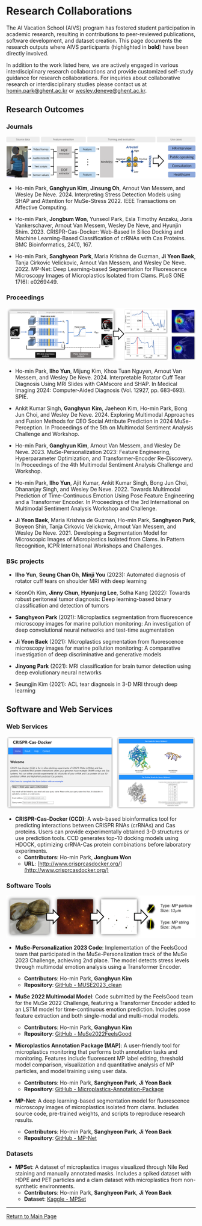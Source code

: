 # Research Collaborations

The AI Vacation School (AIVS) program has fostered student participation in academic research, resulting in contributions to peer-reviewed publications, software development, and dataset creation. This page documents the research outputs where AIVS participants (highlighted in **bold**) have been directly involved.

In addition to the work listed here, we are actively engaged in various interdisciplinary research collaborations and provide customized self-study guidance for research collaborations. For inquiries about collaborative research or interdisciplinary studies please contact us at homin.park@ghent.ac.kr or wesley.deneve@ghent.ac.kr.


## Research Outcomes

### Journals
![stressdetection](assets/stressdetection.png)

- Ho-min Park, **Ganghyun Kim**, **Jinsung Oh**, Arnout Van Messem, and Wesley De Neve. 2024. Interpreting Stress Detection Models using SHAP and Attention for MuSe-Stress 2022. IEEE Transactions on Affective Computing.

- Ho-min Park, **Jongbum Won**, Yunseol Park, Esla Timothy Anzaku, Joris Vankerschaver, Arnout Van Messem, Wesley De Neve, and Hyunjin Shim. 2023. CRISPR-Cas-Docker: Web-Based In Silico Docking and Machine Learning-Based Classification of crRNAs with Cas Proteins. BMC Bioinformatics, 24(1), 167.

- Ho-min Park, **Sanghyeon Park**, Maria Krishna de Guzman, **Ji Yeon Baek**, Tanja Cirkovic Velickovic, Arnout Van Messem, and Wesley De Neve. 2022. MP-Net: Deep Learning-based Segmentation for Fluorescence Microscopy Images of Microplastics Isolated from Clams. PLoS ONE 17(6): e0269449.

### Proceedings
![camscore](assets/camscore.png)

- Ho-min Park, **Ilho Yun**, Mijung Kim, Khoa Tuan Nguyen, Arnout Van Messem, and Wesley De Neve. 2024. Interpretable Rotator Cuff Tear Diagnosis Using MRI Slides with CAMscore and SHAP. In Medical Imaging 2024: Computer-Aided Diagnosis (Vol. 12927, pp. 683-693). SPIE.

- Ankit Kumar Singh, **Ganghyun Kim**, Jaeheon Kim, Ho-min Park, Bong Jun Choi, and Wesley De Neve. 2024. Exploring Multimodal Approaches and Fusion Methods for CEO Social Attribute Prediction in 2024 MuSe-Perception. In Proceedings of the 5th on Multimodal Sentiment Analysis Challenge and Workshop.

- Ho-min Park, **Ganghyun Kim**, Arnout Van Messem, and Wesley De Neve. 2023. MuSe-Personalization 2023: Feature Engineering, Hyperparameter Optimization, and Transformer-Encoder Re-Discovery. In Proceedings of the 4th Multimodal Sentiment Analysis Challenge and Workshop.

- Ho-min Park, **Ilho Yun**, Ajit Kumar, Ankit Kumar Singh, Bong Jun Choi, Dhananjay Singh, and Wesley De Neve. 2022. Towards Multimodal Prediction of Time-Continuous Emotion Using Pose Feature Engineering and a Transformer Encoder. In Proceedings of the 3rd International on Multimodal Sentiment Analysis Workshop and Challenge.

- **Ji Yeon Baek**, Maria Krishna de Guzman, Ho-min Park, **Sanghyeon Park**, Boyeon Shin, Tanja Cirkovic Velickovic, Arnout Van Messem, and Wesley De Neve. 2021. Developing a Segmentation Model for Microscopic Images of Microplastics Isolated from Clams. In Pattern Recognition, ICPR International Workshops and Challenges.


### BSc projects

- **Ilho Yun**, **Seung Chan Oh**, **Minji You** (2023): Automated diagnosis of rotator cuff tears on shoulder MRI with deep learning

- KeonOh Kim, **Jinny Chun**, **Hyunjung Lee**, Solha Kang (2022): Towards robust peritoneal tumor diagnosis: Deep learning-based binary classification and detection of tumors

- **Sanghyeon Park** (2021): Microplastics segmentation from fluorescence microscopy images for marine pollution monitoring: An investigation of deep convolutional neural networks and test-time augmentation

- **Ji Yeon Baek** (2021): Microplastics segmentation from fluorescence microscopy images for marine pollution monitoring: A comparative investigation of deep discriminative and generative models

- **Jinyong Park** (2021): MRI classification for brain tumor detection using deep evolutionary neural networks

- Seungjin Kim (2021): ACL tear diagnosis in 3-D MRI through deep learning

## Software and Web Services

### Web Services
![CCD](assets/CCD.png)
- **CRISPR-Cas-Docker (CCD)**: A web-based bioinformatics tool for predicting interactions between CRISPR RNAs (crRNAs) and Cas proteins. Users can provide experimentally obtained 3-D structures or use prediction tools. CCD generates top-10 docking models using HDOCK, optimizing crRNA-Cas protein combinations before laboratory experiments.
  - **Contributors**: Ho-min Park, **Jongbum Won**
  - **URL**: [http://www.crisprcasdocker.org/](http://www.crisprcasdocker.org/)

### Software Tools
![MPmonitoring](assets/MPmonitoring.png)

- **MuSe-Personalization 2023 Code**: Implementation of the FeelsGood team that participated in the MuSe-Personalization track of the MuSe 2023 Challenge, achieving 2nd place. The model detects stress levels through multimodal emotion analysis using a Transformer Encoder.
  - **Contributors**: Ho-min Park, **Ganghyun Kim**
  - **Repository**: [GitHub - MUSE2023_clean](https://github.com/kyleok/MUSE2023_clean)

- **MuSe 2022 Multimodal Model**: Code submitted by the FeelsGood team for the MuSe 2022 Challenge, featuring a Transformer Encoder added to an LSTM model for time-continuous emotion prediction. Includes pose feature extraction and both single-modal and multi-modal models.
  - **Contributors**: Ho-min Park, **Ganghyun Kim**
  - **Repository**: [GitHub - MuSe2022FeelsGood](https://github.com/powersimmani/MuSe2022FeelsGood)
    
- **Microplastics Annotation Package (MAP)**: A user-friendly tool for microplastics monitoring that performs both annotation tasks and monitoring. Features include fluorescent MP label editing, threshold model comparison, visualization and quantitative analysis of MP particles, and model training using user data.
  - **Contributors**: Ho-min Park, **Sanghyeon Park**, **Ji Yeon Baek**
  - **Repository**: [GitHub - Microplastics-Annotation-Package](https://github.com/powersimmani/Microplastics-Annotation-Package)

- **MP-Net**: A deep learning-based segmentation model for fluorescence microscopy images of microplastics isolated from clams. Includes source code, pre-trained weights, and scripts to reproduce research results.
  - **Contributors**: Ho-min Park, **Sanghyeon Park**, **Ji Yeon Baek**
  - **Repository**: [GitHub - MP-Net](https://github.com/powersimmani/MP-Net)


### Datasets

- **MPSet**: A dataset of microplastics images visualized through Nile Red staining and manually annotated masks. Includes a spiked dataset with HDPE and PET particles and a clam dataset with microplastics from non-synthetic environments.
  - **Contributors**: Ho-min Park, **Sanghyeon Park**, **Ji Yeon Baek**
  - **Dataset**: [Kaggle - MPSet](https://www.kaggle.com/datasets/sanghyeonaustinpark/mpset)

---
[Return to Main Page](./readme.md#Table-of-Contents)
